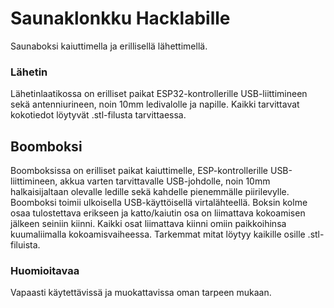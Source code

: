 # Saunaklonkku Hacklabille
Saunaboksi kaiuttimella ja erillisellä lähettimellä.

### Lähetin
Lähetinlaatikossa on erilliset paikat ESP32-kontrollerille USB-liittimineen sekä antenniurineen, noin 10mm ledivalolle ja napille. Kaikki tarvittavat kokotiedot löytyvät .stl-filusta tarvittaessa.

## Boomboksi
Boomboksissa on erilliset paikat kaiuttimelle, ESP-kontrollerille USB-liittimineen, akkua varten tarvittavalle USB-johdolle, noin 10mm halkaisijaltaan olevalle ledille sekä kahdelle pienemmälle piirilevylle. Boomboksi toimii ulkoisella USB-käyttöisellä virtalähteellä. Boksin kolme osaa tulostettava erikseen ja katto/kaiutin osa on liimattava kokoamisen jälkeen seiniin kiinni. Kaikki osat liimattava kiinni omiin paikkoihinsa kuumaliimalla kokoamisvaiheessa. Tarkemmat mitat löytyy kaikille osille .stl-filuista.

### Huomioitavaa
Vapaasti käytettävissä ja muokattavissa oman tarpeen mukaan.

